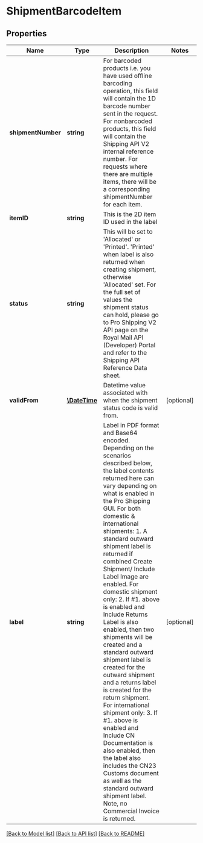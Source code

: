 # ShipmentBarcodeItem

## Properties
Name | Type | Description | Notes
------------ | ------------- | ------------- | -------------
**shipmentNumber** | **string** | For barcoded products i.e. you have used offline barcoding operation, this field will contain the 1D barcode number sent in the request. For nonbarcoded products, this field will contain the Shipping API V2 internal reference number. For requests where there are multiple items, there will be a corresponding shipmentNumber for each item. | 
**itemID** | **string** | This is the 2D item ID used in the label | 
**status** | **string** | This will be set to &#x27;Allocated&#x27; or &#x27;Printed&#x27;. &#x27;Printed&#x27; when label is also returned when creating shipment, otherwise &#x27;Allocated&#x27; set. For the full set of values the shipment status can hold, please go to Pro Shipping V2 API page on the Royal Mail API (Developer) Portal and refer to the Shipping API Reference Data sheet. | 
**validFrom** | [**\DateTime**](\DateTime.md) | Datetime value associated with when the shipment status code is valid from. | [optional] 
**label** | **string** | Label in PDF format and Base64 encoded. Depending on the scenarios described below, the label contents returned here can vary depending on what is enabled in the Pro Shipping GUI.    For both domestic &amp; international shipments:  1. A standard outward shipment label is returned if combined Create Shipment/ Include Label Image are enabled.  For domestic shipment only:  2. If #1. above is enabled and Include Returns Label is also enabled, then two shipments will be created and a standard outward shipment label is created for the outward shipment and a returns label is created for the return shipment.  For international shipment only:  3. If #1. above is enabled and Include CN Documentation is also enabled, then the label also includes the CN23 Customs document as well as the standard outward shipment label. Note, no Commercial Invoice is returned. | [optional] 

[[Back to Model list]](../README.md#documentation-for-models) [[Back to API list]](../README.md#documentation-for-api-endpoints) [[Back to README]](../README.md)

